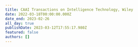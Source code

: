 ```yaml
---
title: CAAI Transactions on Intelligence Technology, Wiley 
date: 2022-03-18T00:00:00.000Z
date_end: 2023-02-26
all_day: true
publishDate: 2023-03-12T17:55:17.980Z
featured: false
authors: []
---
```

